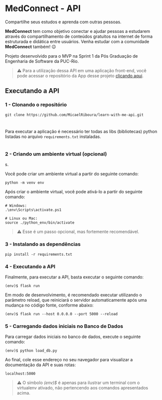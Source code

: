 

# MedConnect - API

Compartilhe seus estudos e aprenda com outras pessoas.

**MedConnect** tem como objetivo conectar e ajudar pessoas a estudarem através do compartilhamento de conteúdos gratuitos na internet de forma estruturada e didática entre usuários. Venha estudar com a comunidade **MedConnect** também! 😉

Projeto desenvolvido para o MVP na Sprint 1 da Pós Graduação de Engenharia de Software da PUC-Rio.

> ⚠️ Para a utilização dessa API em uma aplicação front-end, você pode acessar o repositório da App desse projeto [clicando aqui](https://github.com/MicaelRiboura/learn-with-me-frontend).

## Executando a API


### 1 - Clonando o repositório

```
git clone https://github.com/MicaelRiboura/learn-with-me-api.git
```

#

Para executar a aplicação é necessário ter todas as libs (bibliotecas) python listadas no arquivo `requirements.txt` instaladas. 

#

### 2 - Criando um ambiente virtual (opcional)
s.

Você pode criar um  ambiente virtual a partir do seguinte comando:

```
python -m venv env
```

Após criar o ambiente virtual, você pode ativá-lo a partir do seguinte comando:

```
# Windows:
.\env\Scripts\activate.ps1

# Linux ou Mac:
source ./python_env/bin/activate
```

> ⚠️ Esse é um passo opcional, mas fortemente recomendável.

### 3 - Instalando as dependências


```
pip install -r requirements.txt
```
### 4 - Executando a API
Finalmente, para executar a API, basta executar o seguinte comando:

```
(env)$ flask run 
```

Em modo de desenvolvimento, é recomendado executar utilizando o parâmetro reload, que reiniciará o servidor automaticamente após uma mudança no código fonte, conforme abaixo:

```
(env)$ flask run --host 0.0.0.0 --port 5000 --reload
```

### 5 - Carregando dados iniciais no Banco de Dados
Para carregar dados iniciais no banco de dados, execute o seguinte comando:

```
(env)$ python load_db.py
```

Ao final, cole esse endereço no seu navegador para visualizar a documentação da API e suas rotas:

```
localhost:5000
```

> ⚠️ O símbolo *(env)$* é apenas para ilustrar um terminal com o virtualenv ativado, não pertencendo aos comandos apresentados acima.
